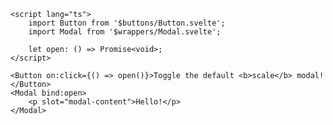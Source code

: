 ```svelte example Wrapper="./ModalExample.svelte"
<script lang="ts">
	import Button from '$buttons/Button.svelte';
	import Modal from '$wrappers/Modal.svelte';

	let open: () => Promise<void>;
</script>

<Button on:click={() => open()}>Toggle the default <b>scale</b> modal!</Button>
<Modal bind:open>
	<p slot="modal-content">Hello!</p>
</Modal>
```

